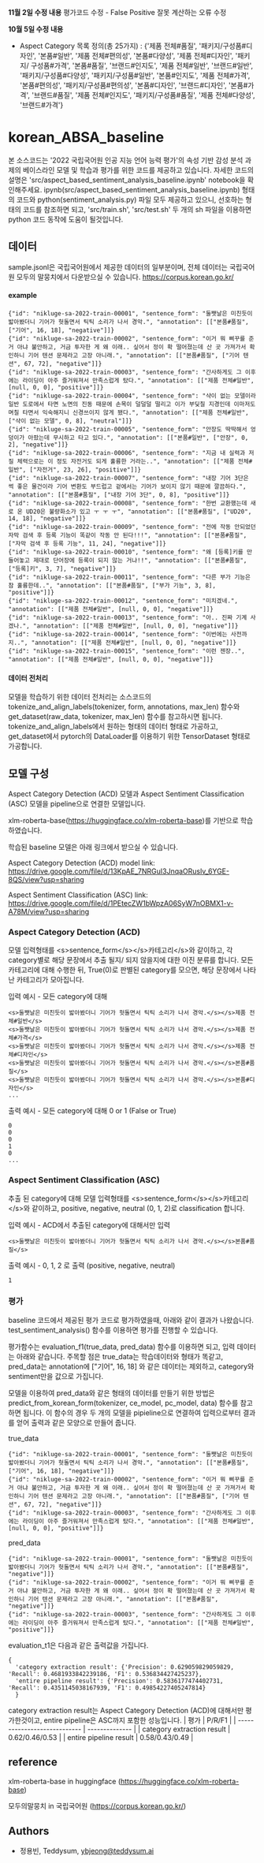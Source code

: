 **11월 2일 수정 내용**
 평가코드 수정 - False Positive 잘못 계산하는 오류 수정
 
**10월 5일 수정 내용**
 - Aspect Category 목록 정의(총 25가지) : {'제품 전체#품질', '패키지/구성품#디자인', '본품#일반', '제품 전체#편의성', '본품#다양성', '제품 전체#디자인', '패키지/ 구성품#가격', '본품#품질', '브랜드#인지도', '제품 전체#일반', '브랜드#일반', '패키지/구성품#다양성', '패키지/구성품#일반', '본품#인지도', '제품 전체#가격', '본품#편의성', '패키지/구성품#편의성', '본품#디자인', '브랜드#디자인', '본품#가격', '브랜드#품질', '제품 전체#인지도', '패키지/구성품#품질', '제품 전체#다양성', '브랜드#가격'}

# korean_ABSA_baseline

본 소스코드는 '2022 국립국어원 인공 지능 언어 능력 평가'의 속성 기반 감성 분석 과제의 베이스라인 모델 및 학습과 평가를 위한 코드를 제공하고 있습니다. 자세한 코드의 설명은 'src/aspect_based_sentiment_analysis_baseline.ipynb' notebook을 확인해주세요. ipynb(src/aspect_based_sentiment_analysis_baseline.ipynb) 형태의 코드와 python(sentiment_analysis.py) 파일 모두 제공하고 있으니, 선호하는 형태의 코드를 참조하면 되고, 'src/train.sh', 'src/test.sh' 두 개의 sh 파일을 이용하면 python 코드 동작에 도움이 될것입니다.



## 데이터
sample.jsonl은 국립국어원에서 제공한 데이터의 일부분이며, 전체 데이터는 국립국어원 모두의 말뭉치에서 다운받으실 수 있습니다. https://corpus.korean.go.kr/

#### example
``` 
{"id": "nikluge-sa-2022-train-00001", "sentence_form": "둘쨋날은 미친듯이 밟아봤더니 기어가 헛돌면서 틱틱 소리가 나서 경악.", "annotation": [["본품#품질", ["기어", 16, 18], "negative"]]}
{"id": "nikluge-sa-2022-train-00002", "sentence_form": "이거 뭐 삐꾸를 준 거 아냐 불안하고, 거금 투자한 게 왜 이래.. 싶어서 정이 확 떨어졌는데 산 곳 가져가서 확인하니 기어 텐션 문제라고 고장 아니래.", "annotation": [["본품#품질", ["기어 텐션", 67, 72], "negative"]]}
{"id": "nikluge-sa-2022-train-00003", "sentence_form": "간사하게도 그 이후에는 라이딩이 아주 즐거워져서 만족스럽게 탔다.", "annotation": [["제품 전체#일반", [null, 0, 0], "positive"]]}
{"id": "nikluge-sa-2022-train-00004", "sentence_form": "샥이 없는 모델이라 일반 도로에서 타면 노면의 진동 때문에 손목이 덜덜덜 떨리고 이가 부딪칠 지경인데 이마저도 며칠 타면서 익숙해지니 신경쓰이지 않게 됐다.", "annotation": [["제품 전체#일반", ["샥이 없는 모델", 0, 8], "neutral"]]}
{"id": "nikluge-sa-2022-train-00005", "sentence_form": "안장도 딱딱해서 엉덩이가 아팠는데 무시하고 타고 있다.", "annotation": [["본품#일반", ["안장", 0, 2], "negative"]]}
{"id": "nikluge-sa-2022-train-00006", "sentence_form": "지금 내 실력과 저질 체력으로는 이 정도 자전거도 되게 훌륭한 거라는..", "annotation": [["제품 전체#일반", ["자전거", 23, 26], "positive"]]}
{"id": "nikluge-sa-2022-train-00007", "sentence_form": "내장 기어 3단은 썩 좋은 물건이라 기어 변환도 부드럽고 겉에서는 기어가 보이지 않기 때문에 깔끔하다.", "annotation": [["본품#품질", ["내장 기어 3단", 0, 8], "positive"]]}
{"id": "nikluge-sa-2022-train-00008", "sentence_form": "한번 교환했는데 새로 온 UD20은 불량화소가 있고 ㅜ ㅜ ㅜ", "annotation": [["본품#품질", ["UD20", 14, 18], "negative"]]}
{"id": "nikluge-sa-2022-train-00009", "sentence_form": "전에 작동 안되었던 자막 검색 후 등록 기능이 똑같이 작동 안 된다!!!", "annotation": [["본품#품질", ["자막 검색 후 등록 기능", 11, 24], "negative"]]}
{"id": "nikluge-sa-2022-train-00010", "sentence_form": "왜 [등록]키를 만들어놓고 제대로 단어장에 등록이 되지 않는 거냐!!", "annotation": [["본품#품질", ["등록]키", 3, 7], "negative"]]}
{"id": "nikluge-sa-2022-train-00011", "sentence_form": "다른 부가 기능은 참 훌륭한데..", "annotation": [["본품#품질", ["부가 기능", 3, 8], "positive"]]}
{"id": "nikluge-sa-2022-train-00012", "sentence_form": "미치겠네.", "annotation": [["제품 전체#일반", [null, 0, 0], "negative"]]}
{"id": "nikluge-sa-2022-train-00013", "sentence_form": "아.. 진짜 기계 사겠나.", "annotation": [["제품 전체#일반", [null, 0, 0], "negative"]]}
{"id": "nikluge-sa-2022-train-00014", "sentence_form": "이번에는 사전까지..", "annotation": [["제품 전체#일반", [null, 0, 0], "negative"]]}
{"id": "nikluge-sa-2022-train-00015", "sentence_form": "이런 젠장..", "annotation": [["제품 전체#일반", [null, 0, 0], "negative"]]}
```

#### 데이터 전처리
모델을 학습하기 위한 데이터 전처리는 소스코드의 tokenize_and_align_labels(tokenizer, form, annotations, max_len) 함수와 get_dataset(raw_data, tokenizer, max_len) 함수를 참고하시면 됩니다. tokenize_and_align_labels에서 원하는 형태의 데이터 형태로 가공하고, get_dataset에서 pytorch의 DataLoader를 이용하기 위한 TensorDataset 형태로 가공합니다.


## 모델 구성
Aspect Category Detection (ACD) 모델과 Aspect Sentiment Classification (ASC) 모델을 pipeline으로 연결한 모델입니다.

xlm-roberta-base(https://huggingface.co/xlm-roberta-base)를 기반으로 학습하였습니다.

학습된 baseline 모델은 아래 링크에서 받으실 수 있습니다.

Aspect Category Detection (ACD) model link: https://drive.google.com/file/d/13KpAE_7NRGuI3JnqaORuslv_6YGE-8QS/view?usp=sharing

Aspect Sentiment Classification (ASC) link: https://drive.google.com/file/d/1PEtecZW1bWpzA06SyW7nOBMX1-v-A78M/view?usp=sharing

### Aspect Category Detection (ACD)
모델 입력형태를 \<s>sentence_form\</s>\</s>카테고리\</s>와 같이하고, 각 category별로 해당 문장에서 추출 될지/ 되지 않을지에 대한 이진 분류를 합니다.
모든 카테고리에 대해 수행한 뒤, True(0)로 판별된 category를 모으면, 해당 문장에서 나타난 카테고리가 모아집니다.

입력 예시 - 모든 category에 대해
```
<s>둘쨋날은 미친듯이 밟아봤더니 기어가 헛돌면서 틱틱 소리가 나서 경악.</s></s>제품 전체#일반</s>
<s>둘쨋날은 미친듯이 밟아봤더니 기어가 헛돌면서 틱틱 소리가 나서 경악.</s></s>제품 전체#가격</s>
<s>둘쨋날은 미친듯이 밟아봤더니 기어가 헛돌면서 틱틱 소리가 나서 경악.</s></s>제품 전체#디자인</s>
<s>둘쨋날은 미친듯이 밟아봤더니 기어가 헛돌면서 틱틱 소리가 나서 경악.</s></s>본품#품질</s>
<s>둘쨋날은 미친듯이 밟아봤더니 기어가 헛돌면서 틱틱 소리가 나서 경악.</s></s>본품#디자인</s>
...
```

출력 예시 - 모든 category에 대해 0 or 1 (False or True)
```
0
0
0
1
0
...
```

### Aspect Sentiment Classification (ASC)
추출 된 category에 대해 모델 입력형태를 \<s>sentence_form\</s>\</s>카테고리\</s>와 같이하고, positive, negative, neutral (0, 1, 2)로 classification 합니다.

입력 예시 - ACD에서 추출된 category에 대해서만 입력
```
<s>둘쨋날은 미친듯이 밟아봤더니 기어가 헛돌면서 틱틱 소리가 나서 경악.</s></s>본품#품질</s>
```

출력 예시 - 0, 1, 2 로 출력 (positive, negative, neutral)
```
1
```

### 평가
baseline 코드에서 제공된 평가 코드로 평가하였을때, 아래와 같이 결과가 나왔습니다.
test_sentiment_analysis() 함수를 이용하면 평가를 진행할 수 있습니다.

평가함수는 evaluation_f1(true_data, pred_data) 함수를 이용하면 되고, 입력 데이터는 아래와 같습니다. 주목할 점은 true_data는 학습데이터와 형태가 똑같고, pred_data는 annotation에 ["기어", 16, 18] 와 같은 데이터는 제외하고, category와 sentiment만을 값으로 가집니다.

모델을 이용하여 pred_data와 같은 형태의 데이터를 만들기 위한 방법은 predict_from_korean_form(tokenizer, ce_model, pc_model, data) 함수를 참고하면 됩니다. 이 함수의 경우 두 개의 모델을 pipieline으로 연결하여 입력으로부터 결과를 얻어 출력과 같은 모양으로 만들어 줍니다.

true_data
``` 
{"id": "nikluge-sa-2022-train-00001", "sentence_form": "둘쨋날은 미친듯이 밟아봤더니 기어가 헛돌면서 틱틱 소리가 나서 경악.", "annotation": [["본품#품질", ["기어", 16, 18], "negative"]]}
{"id": "nikluge-sa-2022-train-00002", "sentence_form": "이거 뭐 삐꾸를 준 거 아냐 불안하고, 거금 투자한 게 왜 이래.. 싶어서 정이 확 떨어졌는데 산 곳 가져가서 확인하니 기어 텐션 문제라고 고장 아니래.", "annotation": [["본품#품질", ["기어 텐션", 67, 72], "negative"]]}
{"id": "nikluge-sa-2022-train-00003", "sentence_form": "간사하게도 그 이후에는 라이딩이 아주 즐거워져서 만족스럽게 탔다.", "annotation": [["제품 전체#일반", [null, 0, 0], "positive"]]}
```


pred_data
```
{"id": "nikluge-sa-2022-train-00001", "sentence_form": "둘쨋날은 미친듯이 밟아봤더니 기어가 헛돌면서 틱틱 소리가 나서 경악.", "annotation": [["본품#품질", "negative"]]}
{"id": "nikluge-sa-2022-train-00002", "sentence_form": "이거 뭐 삐꾸를 준 거 아냐 불안하고, 거금 투자한 게 왜 이래.. 싶어서 정이 확 떨어졌는데 산 곳 가져가서 확인하니 기어 텐션 문제라고 고장 아니래.", "annotation": [["본품#품질", "negative"]]}
{"id": "nikluge-sa-2022-train-00003", "sentence_form": "간사하게도 그 이후에는 라이딩이 아주 즐거워져서 만족스럽게 탔다.", "annotation": [["제품 전체#일반", "positive"]]}
```

evaluation_t1은 다음과 같은 출력값을 가집니다.
```
{
  'category extraction result': {'Precision': 0.629059829059829, 'Recall': 0.4681933842239186, 'F1': 0.536834427425237}, 
  'entire pipeline result': {'Precision': 0.5836177474402731, 'Recall': 0.4351145038167939, 'F1': 0.49854227405247814}
  }
```


category extraction result는 Aspect Category Detection (ACD)에 대해서만 평가한것이고, entire pipeline은 ASC까지 포함한 성능입니다.
| 평가                       |  P/R/F1         |
| ---------------------------- | -------------- |
| category extraction result | 0.62/0.46/0.53 |
| entire pipeline result | 0.58/0.43/0.49 |


## reference
xlm-roberta-base in huggingface (https://huggingface.co/xlm-roberta-base)

모두의말뭉치 in 국립국어원 (https://corpus.korean.go.kr/)
## Authors
- 정용빈, Teddysum, ybjeong@teddysum.ai
